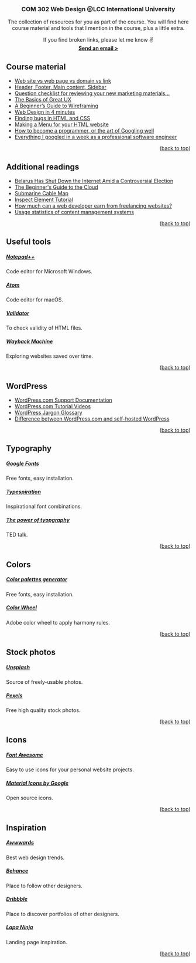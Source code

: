 <!-- PROJECT INTRO -->
<br />
<div align="center">

<h3 align="center">COM 302 Web Design @LCC International University</h3>

  <p align="center">
   The collection of resources for you as part of the course. You will find here course material and tools that I mention in the course, plus a little extra.

If you find broken links, please let me know ✌️
    <br />
    <a href="mailto:mknyzelis@lcc.lt"><strong>Send an email ></strong></a>
  </p>
</div>



<!-- Course material -->
## Course material

<ul>
    <li><a href="https://mikeshenry.com/2019/10/11/web-site-vs-web-page-vs-domain-vs-link/" target="_blank">Web site vs web page vs domain vs link</a></li>
    <li><a href="https://mikeshenry.com/2019/10/18/header-footer-main-content-sidebar/" target="_blank">Header, Footer, Main content, Sidebar</a></li>
    <li><a href="https://seths.blog/2015/01/question-checklist-for-reviewing-your-new-marketing-materials/" target="_blank">Question checklist for reviewing your new marketing materials…</a></li>
    <li><a href="https://webdesign.tutsplus.com/articles/the-basics-of-great-ux--webdesign-8823" target="_blank">The Basics of Great UX</a></li>
    <li><a href="https://webdesign.tutsplus.com/articles/a-beginners-guide-to-wireframing--webdesign-7399" target="_blank">A Beginner’s Guide to Wireframing</a></li>
    <li><a href="https://jgthms.com/web-design-in-4-minutes/" target="_blank">Web Design in 4 minutes</a></li>
    <li><a href="https://mikeshenry.com/2019/11/29/finding-bugs-in-html-and-css-basics/" target="_blank">Finding bugs in HTML and CSS</a></li>
    <li><a href="https://www.w3schools.com/Css/css_navbar.asp" target="_blank">Making a Menu for your HTML website</a></li>
    <li><a href="https://okepi.wordpress.com/2014/08/21/how-to-become-a-programmer-or-the-art-of-googling-well/comment-page-2/" target="_blank">How to become a programmer, or the art of Googling well</a></li>
    <li><a href="https://localghost.dev/blog/everything-i-googled-in-a-week-as-a-professional-software-engineer/" target="_blank">Everything I googled in a week as a professional software engineer</a></li>
</ul>

<p align="right">(<a href="#readme-top">back to top</a>)</p>

<!-- Additional material -->
## Additional readings
<ul>
    <li><a href="https://www.wired.com/story/belarus-internet-outage-election/" target="_blank">Belarus Has Shut Down the Internet Amid a Controversial Election</a></li>
    <li><a href="https://mashable.com/archive/what-is-the-cloud#L7cn.0jfhgqJ" target="_blank">The Beginner's Guide to the Cloud</a></li>
    <li><a href="https://www.submarinecablemap.com" target="_blank">Submarine Cable Map</a></li>
    <li><a href="https://zapier.com/blog/inspect-element-tutorial/" target="_blank">Inspect Element Tutorial</a></li>
    <li><a href="https://www.quora.com/How-much-can-a-web-developer-earn-from-freelancing-websites/answer/David-Hamrick-1?srid=uKQP" target="_blank">How much can a web developer earn from freelancing websites?</a></li>
    <li><a href="https://w3techs.com/technologies/overview/content_management" target="_blank">Usage statistics of content management systems</a></li>
</ul>

<p align="right">(<a href="#readme-top">back to top</a>)</p>


<!-- Useful tools -->
## Useful tools
<a href="https://notepad-plus-plus.org/downloads/" target="_blank"><h5>Notepad++</h5></a>
Code editor for Microsoft Windows.

<a href="https://atom.io" target="_blank"><h5>Atom</h5></a>
Code editor for macOS.

<a href="https://validator.w3.org" target="_blank"><h5>Validator</h5></a>
To check validity of HTML files.

<a href="https://archive.org/web/web.php" target="_blank"><h5>Wayback Machine</h5></a>
Exploring websites saved over time.


<p align="right">(<a href="#readme-top">back to top</a>)</p>

<!-- WordPress -->
## WordPress

<ul>
    <li><a href="https://wordpress.com/learn/" target="_blank">WordPress.com Support Documentation</a></li>
    <li><a href="https://wordpress.com/learn/the-movie/" target="_blank">WordPress.com Tutorial Videos</a></li>
    <li><a href="https://make.wordpress.org/marketing/2018/02/28/wordpress-jargon-glossary/" target="_blank">WordPress Jargon Glossary</a></li>
    <li><a href="https://wordpress.com/support/com-vs-org/" target="_blank">Difference between WordPress.com and self-hosted WordPress</a></li>
</ul>


<p align="right">(<a href="#readme-top">back to top</a>)</p>




<!-- Typography -->
## Typography
<a href="https://fonts.google.com" target="_blank"><h5>Google Fonts</h5></a>
Free fonts, easy installation.

<a href="https://typespiration.com" target="_blank"><h5>Typespiration</h5></a>
Inspirational font combinations.

<a href="https://www.youtube.com/watch?v=C_RzDqgGcao" target="_blank"><h5>The power of tyopgraphy</h5></a>
TED talk.

<p align="right">(<a href="#readme-top">back to top</a>)</p>

<!-- Colors -->
## Colors
<h5><a href="https://coolors.co" target="_blank">Color palettes generator</a></h5>
Free fonts, easy installation.

<a href="https://color.adobe.com/create/color-wheel" target="_blank"><h5>Color Wheel</h5></a>
Adobe color wheel to apply harmony rules.

<p align="right">(<a href="#readme-top">back to top</a>)</p>


<!-- Stock photos -->
## Stock photos
<a href="https://unsplash.com" target="_blank"><h5>Unsplash</h5></a>
Source of freely-usable photos.

<a href="https://www.pexels.com" target="_blank"><h5>Pexels</h5></a>
Free high quality stock photos.

<p align="right">(<a href="#readme-top">back to top</a>)</p>


<!-- Icons -->
## Icons
<a href="https://fontawesome.com/icons" target="_blank"><h5>Font Awesome</h5></a>
Easy to use icons for your personal website projects.

<a href="https://fonts.google.com/icons" target="_blank"><h5>Material Icons by Google</h5></a>
Open source icons.

<p align="right">(<a href="#readme-top">back to top</a>)</p>


<!-- Inspiration -->
## Inspiration

<a href="https://www.awwwards.com" target="_blank"><h5>Awwwards</h5></a>
Best web design trends.

<a href="https://www.behance.net" target="_blank"><h5>Behance</h5></a>
Place to follow other designers.

<a href="https://dribbble.com" target="_blank"><h5>Dribbble</h5></a>
Place to discover portfolios of other designers.

<a href="https://www.lapa.ninja" target="_blank"><h5>Lapa Ninja</h5></a>
Landing page inspiration.

<p align="right">(<a href="#readme-top">back to top</a>)</p>
